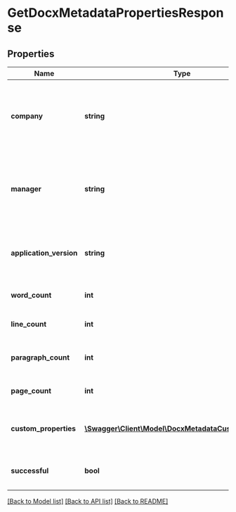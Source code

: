 # GetDocxMetadataPropertiesResponse

## Properties
Name | Type | Description | Notes
------------ | ------------- | ------------- | -------------
**company** | **string** | Name of the Company that authored the document, if available | [optional] 
**manager** | **string** | Name of the Manager that authored the document, if available | [optional] 
**application_version** | **string** | Application version that authored the document, if available | [optional] 
**word_count** | **int** | Word count of the document | [optional] 
**line_count** | **int** | Line count of the document | [optional] 
**paragraph_count** | **int** | Paragraph count of the document | [optional] 
**page_count** | **int** | Page count of the document | [optional] 
**custom_properties** | [**\Swagger\Client\Model\DocxMetadataCustomProperty[]**](DocxMetadataCustomProperty.md) | Custom properties applied to the document | [optional] 
**successful** | **bool** | True if successful, false otherwise | [optional] 

[[Back to Model list]](../README.md#documentation-for-models) [[Back to API list]](../README.md#documentation-for-api-endpoints) [[Back to README]](../README.md)



